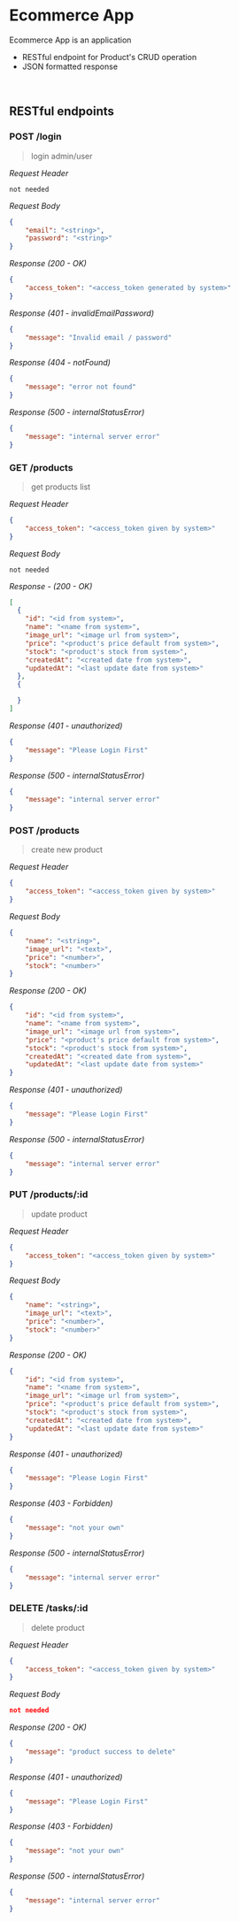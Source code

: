 # Ecommerce App
Ecommerce App is an application 
* RESTful endpoint for Product's CRUD operation
* JSON formatted response

&nbsp;

## RESTful endpoints
### POST /login

> login admin/user

_Request Header_
```
not needed
```

_Request Body_
```json
{
    "email": "<string>",
    "password": "<string>"
}
```

_Response (200 - OK)_
```json
{
    "access_token": "<access_token generated by system>"
}
```

_Response (401 - invalidEmailPassword)_
```json
{
    "message": "Invalid email / password"
}
```

_Response (404 - notFound)_
```json
{
    "message": "error not found"
}
```

_Response (500 - internalStatusError)_
```json
{
    "message": "internal server error"
}
```

### GET /products
> get products list

_Request Header_
```json
{
    "access_token": "<access_token given by system>"
}
```

_Request Body_
```
not needed
```

_Response - (200 - OK)_
```json
[
  {
    "id": "<id from system>",
    "name": "<name from system>",
    "image_url": "<image url from system>",
    "price": "<product's price default from system>",
    "stock": "<product's stock from system>",
    "createdAt": "<created date from system>",
    "updatedAt": "<last update date from system>"
  },
  {

  }
]
```

_Response (401 - unauthorized)_
```json
{
    "message": "Please Login First"
}
```

_Response (500 - internalStatusError)_
```json
{
    "message": "internal server error"
}
```
### POST /products

> create new product

_Request Header_
```json
{
    "access_token": "<access_token given by system>"
}
```

_Request Body_
```json
{
    "name": "<string>",
    "image_url": "<text>",
    "price": "<number>",
    "stock": "<number>"
}
```

_Response (200 - OK)_
```json
{
    "id": "<id from system>",
    "name": "<name from system>",
    "image_url": "<image url from system>",
    "price": "<product's price default from system>",
    "stock": "<product's stock from system>",
    "createdAt": "<created date from system>",
    "updatedAt": "<last update date from system>"
}
```

_Response (401 - unauthorized)_
```json
{
    "message": "Please Login First"
}
```

_Response (500 - internalStatusError)_
```json
{
    "message": "internal server error"
}
```

### PUT /products/:id

> update product

_Request Header_
```json
{
    "access_token": "<access_token given by system>"
}
```

_Request Body_
```json
{
    "name": "<string>",
    "image_url": "<text>",
    "price": "<number>",
    "stock": "<number>"
}
```

_Response (200 - OK)_
```json
{
    "id": "<id from system>",
    "name": "<name from system>",
    "image_url": "<image url from system>",
    "price": "<product's price default from system>",
    "stock": "<product's stock from system>",
    "createdAt": "<created date from system>",
    "updatedAt": "<last update date from system>"
}
```

_Response (401 - unauthorized)_
```json
{
    "message": "Please Login First"
}
```

_Response (403 - Forbidden)_
```json
{
    "message": "not your own"
}
```


_Response (500 - internalStatusError)_
```json
{
    "message": "internal server error"
}
```

### DELETE /tasks/:id

> delete product

_Request Header_
```json
{
    "access_token": "<access_token given by system>"
}
```

_Request Body_
```json
not needed
```

_Response (200 - OK)_
```json
{
    "message": "product success to delete"
}
```

_Response (401 - unauthorized)_
```json
{
    "message": "Please Login First"
}
```

_Response (403 - Forbidden)_
```json
{
    "message": "not your own"
}
```

_Response (500 - internalStatusError)_
```json
{
    "message": "internal server error"
}
```
